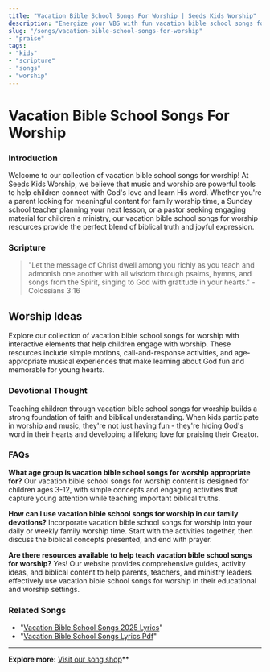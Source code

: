 ```yaml
---
title: "Vacation Bible School Songs For Worship | Seeds Kids Worship"
description: "Energize your VBS with fun vacation bible school songs for worship. Engaging worship music and activities for summer children's ministry."
slug: "/songs/vacation-bible-school-songs-for-worship"
- "praise"
tags:
- "kids"
- "scripture"
- "songs"
- "worship"
---
```


# Vacation Bible School Songs For Worship

### Introduction

Welcome to our collection of vacation bible school songs for worship! At Seeds Kids Worship, we believe that music and worship are powerful tools to help children connect with God's love and learn His word. Whether you're a parent looking for meaningful content for family worship time, a Sunday school teacher planning your next lesson, or a pastor seeking engaging material for children's ministry, our vacation bible school songs for worship resources provide the perfect blend of biblical truth and joyful expression.

### Scripture

> "Let the message of Christ dwell among you richly as you teach and admonish one another with all wisdom through psalms, hymns, and songs from the Spirit, singing to God with gratitude in your hearts." - Colossians 3:16

## Worship Ideas

Explore our collection of vacation bible school songs for worship with interactive elements that help children engage with worship. These resources include simple motions, call-and-response activities, and age-appropriate musical experiences that make learning about God fun and memorable for young hearts.

### Devotional Thought

Teaching children through vacation bible school songs for worship builds a strong foundation of faith and biblical understanding. When kids participate in worship and music, they're not just having fun - they're hiding God's word in their hearts and developing a lifelong love for praising their Creator.

### FAQs

**What age group is vacation bible school songs for worship appropriate for?**
Our vacation bible school songs for worship content is designed for children ages 3-12, with simple concepts and engaging activities that capture young attention while teaching important biblical truths.

**How can I use vacation bible school songs for worship in our family devotions?**
Incorporate vacation bible school songs for worship into your daily or weekly family worship time. Start with the activities together, then discuss the biblical concepts presented, and end with prayer.

**Are there resources available to help teach vacation bible school songs for worship?**
Yes! Our website provides comprehensive guides, activity ideas, and biblical content to help parents, teachers, and ministry leaders effectively use vacation bible school songs for worship in their educational and worship settings.

### Related Songs

- "[Vacation Bible School Songs 2025 Lyrics](/activities/vacation-bible-school-songs-2025-lyrics/)"
- "[Vacation Bible School Songs Lyrics Pdf](/activities/vacation-bible-school-songs-lyrics-pdf/)"

---

**Explore more:** [Visit our song shop](https://seedskidsworship.com/shop)**

<!-- Schema Markup -->
<script type="application/ld+json">
{
  "@context": "https://schema.org",
  "@type": "MusicRecording",
  "name": "Vacation Bible School Songs For Worship",
  "byArtist": {
    "@type": "MusicGroup",
    "name": "Seeds Kids Worship"
  },
  "isFamilyFriendly": true,
  "url": "https://seedskidsworship.com/songs/vacation-bible-school-songs-for-worship/"
}
</script>